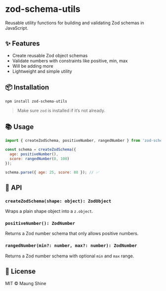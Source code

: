 
# zod-schema-utils

Reusable utility functions for building and validating Zod schemas in JavaScript.

## ✨ Features

- Create reusable Zod object schemas
- Validate numbers with constraints like positive, min, max
- Will be adding more
- Lightweight and simple utility

## 📦 Installation

```bash
npm install zod-schema-utils
```

> Make sure `zod` is installed if it’s not already.

## 📚 Usage

```js
import { createZodSchema, positiveNumber, rangedNumber } from 'zod-schema-utils';

const schema = createZodSchema({
  age: positiveNumber(),
  score: rangedNumber(0, 100)
});

schema.parse({ age: 25, score: 88 }); // ✅
```

## 🧩 API

### `createZodSchema(shape: object): ZodObject`

Wraps a plain shape object into a `z.object`.

### `positiveNumber(): ZodNumber`

Returns a Zod number schema that only allows positive numbers.

### `rangedNumber(min?: number, max?: number): ZodNumber`

Returns a Zod number schema with optional `min` and `max` range.

## 📄 License

MIT © Maung Shine